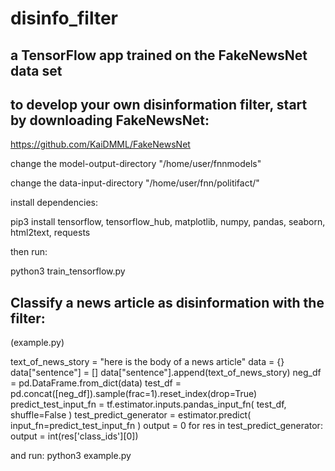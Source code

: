 # disinfo_filter
## a TensorFlow app trained on the FakeNewsNet data set

## to develop your own disinformation filter, start by downloading FakeNewsNet:

https://github.com/KaiDMML/FakeNewsNet

change the model-output-directory "/home/user/fnnmodels" 

change the data-input-directory "/home/user/fnn/politifact/" 

install dependencies:

  pip3 install tensorflow, tensorflow_hub, matplotlib, numpy, pandas, seaborn, html2text, requests

then run:

  python3 train_tensorflow.py
  
## Classify a news article as disinformation with the filter:

(example.py)

text_of_news_story = "here is the body of a news article"
data = {}
data["sentence"] = []
data["sentence"].append(text_of_news_story)
neg_df = pd.DataFrame.from_dict(data)
test_df = pd.concat([neg_df]).sample(frac=1).reset_index(drop=True)
predict_test_input_fn = tf.estimator.inputs.pandas_input_fn( test_df, shuffle=False )
test_predict_generator = estimator.predict( input_fn=predict_test_input_fn )
output = 0
for res in test_predict_generator:
  output = int(res['class_ids'][0])



and run:
  python3 example.py
  
  
  
